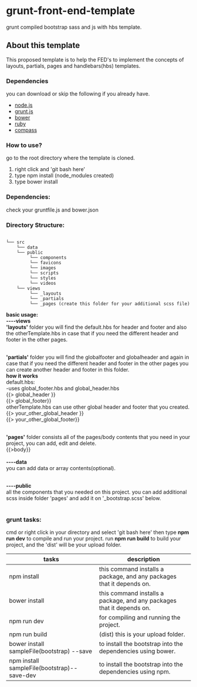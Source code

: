 # grunt-front-end-template
grunt compiled bootstrap sass and js with hbs template.

<h2>About this template</h2>
<p>This proposed template is to help the FED's to implement the concepts of layouts, partials, pages and handlebars(hbs) templates.</p>

### Dependencies <br>
you can download or skip the following if you already have.
- [node.js](http://nodejs.org/) <br>
- [grunt.js](http://gruntjs.com/) <br>
- [bower](https://bower.io/) <br>
- [ruby](http://rubyinstaller.org/) <br>
- [compass](http://compass-style.org/install/) <br>

### How to use?<br>
go to the root directory where the template is cloned.
<ol>
<li>right click and 'git bash here'</li>
<li>type npm install (node_modules created)</li>
<li>type bower install</li>
</ol>

### Dependencies:<br>
check your gruntfile.js and bower.json

### Directory Structure:<br>
<pre><code>
└── src
    └── data
    └── public
         └── components
         └── favicons
         └── images
         └── scripts 
         └── styles 
         └── videos 
    └── views
         └── _layouts
         └── _partials
         └── _pages (create this folder for your additional scss file)
</code></pre>

<strong>basic usage:</strong><br>
<strong>----views</strong><br>
<strong>'layouts'</strong> folder you will find the default.hbs for header and footer and also the otherTemplate.hbs in case that if you need the different header and footer in the other pages.<br><br>

<strong>'partials'</strong> folder you will find the globalfooter and globalheader and again in case that if you need the different header and footer in the other pages you can create another header and footer in this folder.<br>
     <strong>how it works</strong><br>
     default.hbs:<br>
     -uses global_footer.hbs and global_header.hbs<br>
     {{> global_header }}<br>
     {{> global_footer}}<br>
     otherTemplate.hbs can use other global header and footer that you created.<br>
     {{> your_other_global_header }}<br>
     {{> your_other_global_footer}}<br><br>
     
<strong>'pages'</strong> folder consists all of the pages/body contents that you need in your project, you can add, edit and delete.<br>
{{>body}}<br><br>
<strong>----data</strong><br>
you can add data or array contents(optional).<br><br>

<strong>----public</strong><br>
all the components that you needed on this project. you can add additional scss inside folder 'pages' and add it on '_bootstrap.scss' below.<br><br>

### grunt tasks:<br>
cmd or right click in your directory and select 'git bash here' then type <strong>npm run dev</strong> to compile and run your project.
run <strong>npm run build</strong> to build your project, and the 'dist' will be your upload folder.

| tasks  | description |
| ------------- | ------------- |
| npm install  | this command installs a package, and any packages that it depends on. |
| bower install  | this command installs a package, and any packages that it depends on.  |
| npm run dev  | for compiling and running the project.  |
| npm run build  | (dist) this is your upload folder.  |
| bower install sampleFile(bootstrap) --save | to install the bootstrap into the dependencies using bower.  |
| npm install sampleFile(bootstrap)--save-dev | to install the bootstrap into the dependencies using npm.  |

